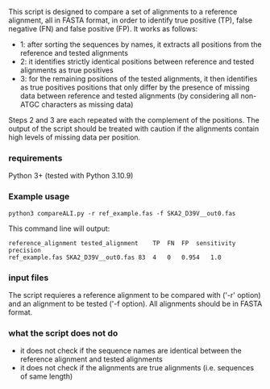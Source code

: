 <p>This script is designed to compare a set of alignments to a reference alignment, all in FASTA format,
   in order to identify true positive (TP), false negative (FN) and false positive (FP). It works as follows:
   
- 1: after sorting the sequences by names, it extracts all positions from the reference and tested alignments 
- 2: it identifies strictly identical positions between reference and tested alignments as true positives
- 3: for the remaining positions of the tested alignments, it then identifies as true positives positions that only differ by the presence of missing data between reference and tested alignments (by considering all non-ATGC characters as missing data)

<p>Steps 2 and 3 are each repeated with the complement of the positions. The output of the script should be treated with caution if the alignments contain high levels of missing data per position.</p>

### requirements
Python 3+ (tested with Python 3.10.9)

### Example usage
```
python3 compareALI.py -r ref_example.fas -f SKA2_D39V__out0.fas
```
This command line will output:
```
reference_alignment	tested_alignment	TP	FN	FP	sensitivity	precision
ref_example.fas	SKA2_D39V__out0.fas	83	4	0	0.954	1.0
```

### input files
The script requieres a reference alignment to be compared with ('-r' option) and an alignment to be tested ('-f option). All alignments should be in FASTA format.

### what the script does not do
- it does not check if the sequence names are identical between the reference alignment and tested alignments
- it does not check if the alignments are true alignments (i.e. sequences of same length) 




